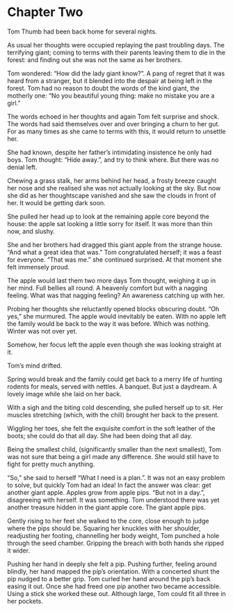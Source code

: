 
# Chapter Two

Tom Thumb had been back home for several nights.

As usual her thoughts were occupied replaying the past troubling days. The terrifying giant; coming to terms with their parents leaving them to die in the forest: and finding out she was not the same as her brothers. 

Tom wondered: “How did the lady giant know?”. A pang of regret that it was heard from a stranger, but it blended into the despair at being left in the forest. Tom had no reason to doubt the words of the kind giant, the motherly one: “No you beautiful young thing: make no mistake you are a girl.” 

The words echoed in her thoughts and again Tom felt surprise and shock. The words had said themselves over and over bringing a churn to her gut. For as many times as she came to terms with this, it would return to unsettle her.

She had known, despite her father’s intimidating insistence he only had boys. Tom thought: “Hide away.”, and try to think where. But there was no denial left.

Chewing a grass stalk, her arms behind her head, a frosty breeze caught her nose and she realised she was not actually looking at the sky. But now she did as her thoughtscape vanished and she saw the clouds in front of her. It would be getting dark soon.

She pulled her head up to look at the remaining apple core beyond the house: the apple sat looking a little sorry for itself. It was more than thin now, and slushy. 

She and her brothers had dragged this giant apple from the strange house. “And what a great idea that was.” Tom congratulated herself; it was a feast for everyone. “That was me.” she continued surprised. At that moment she felt immensely proud.

The apple would last them two more days Tom thought, weighing it up in her mind. Full bellies all round. A heavenly comfort but with a nagging feeling. What was that nagging feeling? An awareness catching up with her. 

Probing her thoughts she reluctantly opened blocks obscuring doubt. “Oh yes,” she murmured. The apple would inevitably be eaten. With no apple left the family would be back to the way it was before. Which was nothing. Winter was not over yet.

Somehow, her focus left the apple even though she was looking straight at it. 

Tom’s mind drifted.

Spring would break and the family could get back to a merry life of hunting rodents for meals, served with nettles. A banquet. But just a daydream. A lovely image while she laid on her back. 

With a sigh and the biting cold descending, she pulled herself up to sit. Her muscles stretching (which, with the chill) brought her back to the present.

Wiggling her toes, she felt the exquisite comfort in the soft leather of the boots; she could do that all day. She had been doing that all day. 

Being the smallest child, (significantly smaller than the next smallest), Tom was not sure that being a girl made any difference. She would still have to fight for pretty much anything.

“So,” she said to herself “What I need is a plan.”. It was not an easy problem to solve, but quickly Tom had an idea! In fact the answer was clear: get another giant apple. Apples grow from apple pips. “But not in a day.”, disagreeing with herself. It was something. Tom understood there was yet another treasure hidden in the giant apple core. The giant apple pips. 

Gently rising to her feet she walked to the core, close enough to judge where the pips should be. Squaring her knuckles with her shoulder, readjusting her footing, channelling her body weight, Tom punched a hole through the seed chamber. Gripping the breach with both hands she ripped it wider.

Pushing her hand in deeply she felt a pip. Pushing further, feeling around blindly, her hand mapped the pip’s orientation. With a concerted shunt the pip nudged to a better grip. Tom curled her hand around the pip’s back easing it out. Once she had freed one pip another two became accessible. Using a stick she worked these out. Although large, Tom could fit all three in her pockets.
